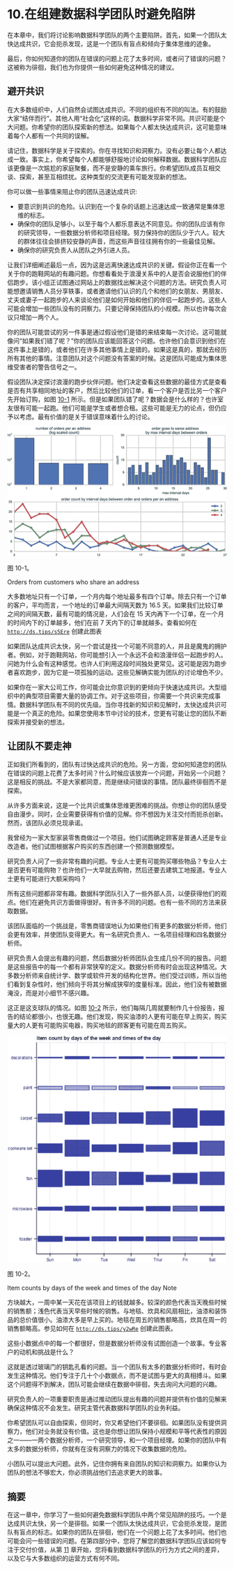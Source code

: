 # 10.在组建数据科学团队时避免陷阱

在本章中，我们将讨论影响数据科学团队的两个主要陷阱。首先，如果一个团队太快达成共识，它会扼杀发现，这是一个团队有盲点和倾向于集体思维的迹象。

最后，你如何知道你的团队在错误的问题上花了太多时间，或者问了错误的问题？这被称为徘徊，我们也为你提供一些如何避免这种情况的建议。

## 避开共识

在大多数组织中，人们自然会试图达成共识。不同的组织有不同的叫法。有的鼓励大家“结伴而行”。其他人用“社会化”这样的词。数据科学非常不同。共识可能是个大问题。你希望你的团队探索新的想法。如果每个人都太快达成共识，这可能意味着每个人都有一个共同的误解。

请记住，数据科学是关于探索的。你在寻找知识和洞察力。没有必要让每个人都达成一致。事实上，你希望每个人都能够舒服地讨论如何解释数据。数据科学团队应该更像是一次尴尬的家庭聚餐，而不是安静的乘车旅行。你希望团队成员互相交谈、探索，甚至互相烦扰。这种类型的交流更有可能发现新的想法。

你可以做一些事情来阻止你的团队迅速达成共识:

*   要意识到共识的危险。认识到在一个复杂的话题上迅速达成一致通常是集体思维的标志。
*   确保你的团队足够小，以至于每个人都乐意表达不同意见。你的团队应该有你的研究领导，一些数据分析师和项目经理。努力保持你的团队少于六人。较大的群体往往会排挤较安静的声音，而这些声音往往拥有你的一些最佳见解。
*   确保你的研究负责人从团队之外引进人员。

让我们详细阐述最后一点，因为这是远离快速达成共识的关键。假设你正在看一个关于你的跑鞋网站的有趣问题。你想看看处于浪漫关系中的人是否会说服他们的伴侣跑步。该小组正试图通过网站上的数据找出解决这个问题的方法。研究负责人可能想邀请销售人员分享轶事，或者邀请他们认识的几个和他们的女朋友、男朋友、丈夫或妻子一起跑步的人来谈论他们是如何开始和他们的伴侣一起跑步的。这些人可能会增加一些团队没有的洞察力。只要记得保持团队的小规模。所以也许每次会议只增加一两个人。

你的团队可能尝试的另一件事是通过假设他们是错的来结束每一次讨论。这可能就像问“如果我们错了呢？”你的团队应该能回答这个问题。也许他们会意识到他们在这件事上是错的，或者他们在许多其他事情上是错的。如果这是真的，那就去经历所有其他的事情。注意团队对这个问题没有答案的时候。这是团队可能成为集体思维受害者的警告信号之一。

假设团队决定探讨浪漫的跑步伙伴问题。他们决定查看这些数据的最佳方式是查看是否有共享相同地址的客户，然后比较他们的订单，看一个客户是否比另一个客户先开始订购，如图 [10-1](#Fig1) 所示。但是如果团队错了呢？数据会是什么样的？也许室友很有可能一起跑。他们可能是学生或者想合租。这些可能是无力的论点，但仍应予以考虑。最有价值的是关于错误意味着什么的讨论。

![A427825_1_En_10_Fig1_HTML.gif](img/A427825_1_En_10_Fig1_HTML.gif)

图 10-1。

Orders from customers who share an address

大多数地址只有一个订单，一个月内每个地址最多有四个订单。除去只有一个订单的客户，平均而言，一个地址的订单最大间隔天数为 16.5 天。如果我们比较订单之间的间隔天数，最有可能的情况是，人们会在 15 天内再下一个订单，在一个月的时间内下的订单越多，他们在前 7 天内下的订单就越多。查看如何在 [`http://ds.tips/s5Ere`](http://ds.tips/s5Ere) 创建此图表

如果团队达成共识太快，另一个尝试是找一个可能不同意的人，并且是魔鬼的拥护者。例如，对于跑鞋网站，你可能想引入一个永远不会和浪漫伴侣一起跑步的人。问她为什么会有这种感觉。也许人们利用这段时间独处更常见。这可能是因为跑步者喜欢跑步，因为它是一项孤独的运动。这些见解确实能为团队的讨论增色不少。

如果你在一家大公司工作，你可能会比你意识到的更倾向于快速达成共识。大型组织中的典型项目需要大量的协调工作。对于这些项目，你需要一个共识来完成事情。数据科学团队有不同的优先级。当你寻找新的知识和见解时，太快达成共识可能是一个真正的危险。如果您使用本节中讨论的技术，您更有可能让您的团队不断探索并接受新的想法。

## 让团队不要走神

正如我们所看到的，团队有过快达成共识的危险。另一方面，您如何知道您的团队在错误的问题上花费了太多时间？什么时候应该放弃一个问题，开始另一个问题？这是相反的挑战。不是大家都同意，而是继续问错误的事情。团队最终徘徊而不是探索。

从许多方面来说，这是一个比共识或集体思维更困难的挑战。你想让你的团队感受自由漫步。同时，企业需要获得有价值的见解。你不想因为关注交付而扼杀创新。然而，该团队必须兑现承诺。

我曾经为一家大型家装零售商做过一个项目。他们试图确定顾客是普通人还是专业改造者。他们试图根据客户购买的东西创建一个预测数据模型。

研究负责人问了一些非常有趣的问题。专业人士更有可能购买哪些物品？专业人士是否更有可能购物？也许他们一大早就去购物，然后还要去建筑工地报道。专业人士更有可能进行大额采购吗？

所有这些问题都非常有趣。数据科学团队引入了一些外部人员，以便获得他们的观点。他们在避免共识方面做得很好。有许多不同的问题。也有一些不同的方法来获取数据。

该团队面临的一个挑战是，零售商错误地认为如果他们有更多的数据分析师，他们会更有效率，并使团队变得更大。有一名研究负责人、一名项目经理和四名数据分析师。

研究负责人会提出有趣的问题，然后数据分析师团队会生成几份不同的报告。问题是这些报告中的每一个都有非常狭窄的定义。数据分析师有时会出现这种情况。大多数分析师来自统计学、数学或软件开发的结构化世界。他们受过训练，所以当他们看到复杂性时，他们倾向于将其分解成狭窄的度量标准。因此，他们没有被数据淹没，而是对小细节不感兴趣。

这正是这支球队的情况。如图 [10-2](#Fig2) 所示，他们每隔几周就要制作几十份报告，报告的结论都很小，也很无趣。他们发现，购买油漆的人更有可能在早上购买，购买量大的人更有可能购买电器，购买地毯的顾客更有可能在周五购买。

![A427825_1_En_10_Fig2_HTML.jpg](img/A427825_1_En_10_Fig2_HTML.jpg)

图 10-2。

Item counts by days of the week and times of the day Note

方块越大，一周中某一天花在该项目上的钱就越多。较深的颜色代表当天晚些时候的销售额；浅色代表当天早些时候的销售。与地毯、炊具和风扇相比，油漆和装饰品的总价值很小。油漆大多是早上买的。地毯在周五的销售额略高，炊具在周一的销售额略高。参见如何在 [`http://ds.tips/y2wRe`](http://ds.tips/y2wRe) 创建此图表。

这些小数据点中的每一个都很好，但是数据分析师没有试图创造一个故事。专业客户的动机和挑战是什么？

这就是透过玻璃门的钥匙孔看的问题。当一个团队有太多的数据分析师时，有时会发生这种情况。他们专注于几十个小数据点，而不是试图与更大的真相搏斗。如果这个问题得不到解决，团队可能会继续在数据中徘徊，失去询问大问题的兴趣。

研究负责人的一项重要职责是通过推动团队提出有趣的问题并提供有价值的见解来确保这种情况不会发生。研究主管代表数据科学团队的业务利益。

你希望团队可以自由探索，但同时，你又希望他们不要徘徊。如果团队没有提供洞察力，他们对业务就没有价值。这也是你想让团队保持小规模和平等代表性的原因之一——一两个数据分析师，一个研究领导，和一个项目经理。如果你的团队中有太多的数据分析师，你就有在没有洞察力的情况下收集数据的危险。

小团队可以提出大问题。此外，记住你拥有来自团队的知识和洞察力。如果你认为团队的想法不够宏大，你必须挑战他们去追求更大的故事。

## 摘要

在这一章中，你学习了一些如何避免数据科学团队中两个常见陷阱的技巧。一个是达成共识太快，另一个是徘徊。如果一个团队太快达成共识，它会扼杀发现，是团队有盲点的标志。如果你的团队在徘徊，他们在一个问题上花了太多时间。他们也可能会问一些错误的问题。在第四部分中，您将了解您的数据科学团队应该如何专注于交付价值，从第 [11](11.html) 章开始，您将看到数据科学团队的行为方式之间的差异，以及它与大多数组织的运营方式有何不同。